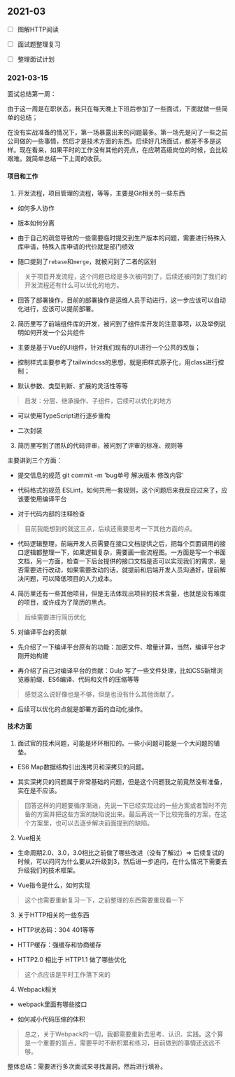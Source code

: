 ## 2021-03

 - [ ] 图解HTTP阅读

 - [ ] 面试题整理复习

 - [ ] 整理面试计划

### 2021-03-15

面试总结第一周：

由于这一周是在职状态，我只在每天晚上下班后参加了一些面试，下面就做一些简单的总结；

在没有实战准备的情况下，第一场暴露出来的问题最多。第一场先是问了一些之前公司做的一些事情，然后才是技术方面的东西。后续好几场面试，都差不多是这样。现在看来，如果平时的工作没有其他的亮点，在应聘高级岗位的时候，会比较艰难。就简单总结一下上周的收获。

#### 项目和工作

 1. 开发流程，项目管理的流程，等等，主要是Git相关的一些东西

 - 如何多人协作

 - 版本如何分离

 - 由于自己的疏忽导致的一些需要临时提交到生产版本的问题，需要进行特殊入库申请，特殊入库申请的代价就是部门绩效

 - 随口提到了`rebase`和`merge`，就被问到了二者的区别 

 > 关于项目开发流程，这个问题已经是多次被问到了，后续还被问到了我们的开发流程还有什么可以优化的地方。

 - 回答了部署操作，目前的部署操作是运维人员手动进行，这一步应该可以自动化进行，应该可以提前部署。

 2. 简历里写了前端组件库的开发，被问到了组件库开发的注意事项，以及举例说明如何开发一个公共组件

 - 主要是基于Vue的UI组件，针对我们现有的UI进行一个公共的改版；

 - 控制样式主要参考了tailwindcss的思想，就是把样式原子化，用class进行控制；

 - 默认参数、类型判断、扩展的灵活性等等

 > 启发：分层、继承操作、子组件，后续可以优化的地方

 - 可以使用TypeScript进行逐步重构

 - 二次封装

 3. 简历里写到了团队的代码评审，被问到了评审的标准、规则等

 主要讲到三个方面：

 - 提交信息的规范 git commit -m 'bug单号 解决版本 修改内容'

 - 代码格式的规范 ESLint，如何共用一套规则，这个问题后来我反应过来了，应该要使用编译平台

 - 对于代码内部的注释检查

 > 目前我能想到的就这三点，后续还需要思考一下其他方面的点。

 - 代码逻辑整理，前端开发人员需要在接口文档提供之后，把每个页面调用的接口逻辑都整理一下，如果逻辑复杂，需要画一些流程图。一方面是写一个书面文档，另一方面，检查一下后台提供的接口文档是否可以实现我们的需求，是否需要进行改动，如果需要改动的话，就提前和后端开发人员沟通好，提前解决问题，可以降低项目的人力成本。

 4. 简历里还有一些其他项目，但是无法体现出项目的技术含量，也就是没有难度的项目，或许成为了简历的黑点。

 > 后续需要进行简历优化

 5. 对编译平台的贡献

  - 先介绍了一下编译平台原有的功能：加密文件、增量计算，当然，编译平台才刚开始构建

  - 再介绍了自己对编译平台的贡献：Gulp 写了一些文件处理，比如CSS新增浏览器前缀、ES6编译、代码和文件的压缩等等

 > 感觉这么说好像也是不够，但是也没有什么其他贡献了。

  - 后续可以优化的点就是部署方面的自动化操作。

 #### 技术方面

 1. 面试官的技术问题，可能是环环相扣的。一些小问题可能是一个大问题的铺垫。

 - ES6 Map数据结构引出浅拷贝和深拷贝的问题。

 - 其实深拷贝的问题属于非常基础的问题，但是这个问题我之前竟然没有准备，实在是不应该。

 > 回答这样的问题要循序渐进，先说一下已经实现过的一些方案或者暂时不完备的方案并把这些方案的缺陷说出来。最后再说一下比较完备的方案，在这个方案里，也可以去逐步解决前面提到的缺陷。

 2. Vue相关

 - 生命周期2.0、3.0，3.0相比之前做了哪些改进（没有了解过）=> 后续复试的时候，可以问问为什么要从2升级到3，然后进一步追问，在什么情况下需要去升级我们的技术框架。

 - Vue指令是什么，如何实现

 > 这个也需要重新复习一下，之前整理的东西需要重现看一下

 3. 关于HTTP相关的一些东西

 - HTTP状态码：304 401等等

 - HTTP缓存：强缓存和协商缓存

 - HTTP2.0 相比于 HTTP1.1 做了哪些优化

 > 这个点应该是平时工作落下来的

 4. Webpack相关

 - webpack里面有哪些接口

 - 如何减小代码压缩的体积

 > 总之，关于Webpack的一切，我都需要重新去思考、认识、实践。这个算是一个重要的盲点，需要平时不断积累和练习，目前做到的事情还远远不够。

 整体总结：需要进行多次面试来寻找漏洞，然后进行填补。
